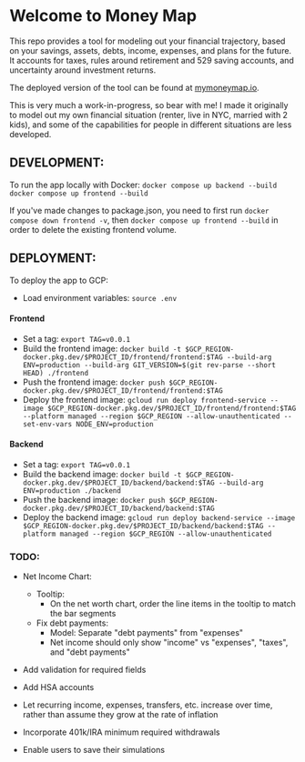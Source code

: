 # Welcome to Money Map

This repo provides a tool for modeling out your financial trajectory, based on your savings, assets, debts, income, expenses, and plans for the future. It accounts for taxes, rules around retirement and 529 saving accounts, and uncertainty around investment returns.

The deployed version of the tool can be found at [mymoneymap.io](https://mymoneymap.io/).

This is very much a work-in-progress, so bear with me! I made it originally to model out my own financial situation (renter, live in NYC, married with 2 kids), and some of the capabilities for people in different situations are less developed.


## DEVELOPMENT:

To run the app locally with Docker:
`docker compose up backend --build`
`docker compose up frontend --build`

If you've made changes to package.json, you need to first run `docker compose down frontend -v`, then `docker compose up frontend --build` in order to delete the existing frontend volume.

## DEPLOYMENT:

To deploy the app to GCP:
- Load environment variables: `source .env`

#### Frontend

- Set a tag: `export TAG=v0.0.1`
- Build the frontend image: `docker build -t $GCP_REGION-docker.pkg.dev/$PROJECT_ID/frontend/frontend:$TAG --build-arg ENV=production --build-arg GIT_VERSION=$(git rev-parse --short HEAD) ./frontend`
- Push the frontend image: `docker push $GCP_REGION-docker.pkg.dev/$PROJECT_ID/frontend/frontend:$TAG`
- Deploy the frontend image: `gcloud run deploy frontend-service --image $GCP_REGION-docker.pkg.dev/$PROJECT_ID/frontend/frontend:$TAG --platform managed --region $GCP_REGION --allow-unauthenticated --set-env-vars NODE_ENV=production`

#### Backend

- Set a tag: `export TAG=v0.0.1`
- Build the backend image: `docker build -t $GCP_REGION-docker.pkg.dev/$PROJECT_ID/backend/backend:$TAG --build-arg ENV=production ./backend`
- Push the backend image: `docker push $GCP_REGION-docker.pkg.dev/$PROJECT_ID/backend/backend:$TAG`
- Deploy the backend image: `gcloud run deploy backend-service --image $GCP_REGION-docker.pkg.dev/$PROJECT_ID/backend/backend:$TAG --platform managed --region $GCP_REGION --allow-unauthenticated`

### TODO:

- Net Income Chart:
  - Tooltip:
    - On the net worth chart, order the line items in the tooltip to match the bar segments
  - Fix debt payments:
    - Model: Separate "debt payments" from "expenses"
    - Net income should only show "income" vs "expenses", "taxes", and "debt payments"

- Add validation for required fields
- Add HSA accounts
- Let recurring income, expenses, transfers, etc. increase over time, rather than assume they grow at the rate of inflation
- Incorporate 401k/IRA minimum required withdrawals
- Enable users to save their simulations
